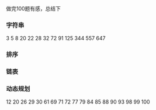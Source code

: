 
做完100题有感，总结下

### 字符串

3 5 8 20 22 28 32 72 91 125 344 557 647 
### 排序


### 链表


### 动态规划

12 20 26 29 30 61 69 71 72 77 79 84 85 88 90 93 98 99 100